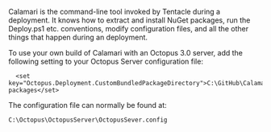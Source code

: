Calamari is the command-line tool invoked by Tentacle during a deployment. It knows how to extract and install NuGet packages, run the Deploy.ps1 etc. conventions, modify configuration files, and all the other things that happen during an deployment.

To use your own build of Calamari with an Octopus 3.0 server, add the following setting to your Octopus Server configuration file:

```
  <set key="Octopus.Deployment.CustomBundledPackageDirectory">C:\GitHub\Calamari\built-packages</set>
```

The configuration file can normally be found at:

```
C:\Octopus\OctopusServer\OctopusSever.config
```
